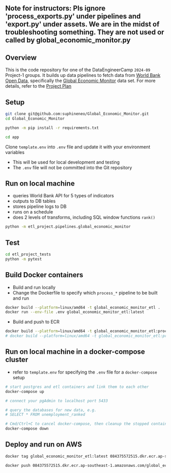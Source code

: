 ## Note for instructors: Pls ignore 'process_exports.py' under pipelines and 'export.py' under assets. We are in the midst of troubleshooting something. They are not used or called by global_economic_monitor.py

## Overview

This is the code repository for one of the DataEngineerCamp `2024-09` Project-1 groups. It builds up data pipelines to fetch data from [World Bank Open Data](https://data.worldbank.org/), specifically the [Global Economic Monitor](https://datacatalog.worldbank.org/search/dataset/0037798/Global-Economic-Monitor) data set.
For more details, refer to the [Project Plan](Project_Template.md)

## Setup

```bash
git clone git@github.com:suphineneo/Global_Economic_Monitor.git
cd Global_Economic_Monitor

python -m pip install -r requirements.txt

cd app
```

Clone `template.env` into `.env` file and update it with your environment variables
- This will be used for local development and testing
- The `.env` file will not be committed into the Git repository


## Run on local machine
- queries World Bank API for 5 types of indicators
- outputs to DB tables
- stores pipeline logs to DB
- runs on a schedule
- does 2 levels of transforms, including SQL window functions `rank()`

```bash
python -m etl_project.pipelines.global_economic_monitor
```


## Test
```bash
cd etl_project_tests
python -m pytest
```


## Build Docker containers
- Build and run locally
- Change the Dockerfile to specify which `process_*` pipeline to be built and run
```bash
docker build --platform=linux/amd64 -t global_economic_monitor_etl .
docker run --env-file .env global_economic_monitor_etl:latest
```

- Build and push to ECR
```bash
docker build --platform=linux/amd64 -t global_economic_monitor_etl:process_exports .
# docker build --platform=linux/amd64 -t global_economic_monitor_etl:process_unemployment .
```


## Run on local machine in a docker-compose cluster
- refer to `template.env` for specifying the `.env` file for a `docker-compose` setup
```bash
# start postgres and etl containers and link them to each other
docker-compose up

# connect your pgAdmin to localhost port 5433

# query the databases for new data, e.g.
# SELECT * FROM unemployment_ranked

# Cmd/Ctrl+C to cancel docker-compose, then cleanup the stopped containers
docker-compose down
```


## Deploy and run on AWS
```bash
docker tag global_economic_monitor_etl:latest 084375572515.dkr.ecr.ap-southeast-1.amazonaws.com/global_economic_monitor_etl:latest

docker push 084375572515.dkr.ecr.ap-southeast-1.amazonaws.com/global_economic_monitor_etl:latest
```
